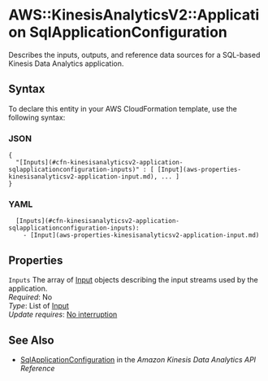 # AWS::KinesisAnalyticsV2::Application SqlApplicationConfiguration<a name="aws-properties-kinesisanalyticsv2-application-sqlapplicationconfiguration"></a>

Describes the inputs, outputs, and reference data sources for a SQL\-based Kinesis Data Analytics application\.

## Syntax<a name="aws-properties-kinesisanalyticsv2-application-sqlapplicationconfiguration-syntax"></a>

To declare this entity in your AWS CloudFormation template, use the following syntax:

### JSON<a name="aws-properties-kinesisanalyticsv2-application-sqlapplicationconfiguration-syntax.json"></a>

```
{
  "[Inputs](#cfn-kinesisanalyticsv2-application-sqlapplicationconfiguration-inputs)" : [ [Input](aws-properties-kinesisanalyticsv2-application-input.md), ... ]
}
```

### YAML<a name="aws-properties-kinesisanalyticsv2-application-sqlapplicationconfiguration-syntax.yaml"></a>

```
  [Inputs](#cfn-kinesisanalyticsv2-application-sqlapplicationconfiguration-inputs): 
    - [Input](aws-properties-kinesisanalyticsv2-application-input.md)
```

## Properties<a name="aws-properties-kinesisanalyticsv2-application-sqlapplicationconfiguration-properties"></a>

`Inputs`  <a name="cfn-kinesisanalyticsv2-application-sqlapplicationconfiguration-inputs"></a>
The array of [Input](https://docs.aws.amazon.com/kinesisanalytics/latest/apiv2/API_Input.html) objects describing the input streams used by the application\.  
*Required*: No  
*Type*: List of [Input](aws-properties-kinesisanalyticsv2-application-input.md)  
*Update requires*: [No interruption](https://docs.aws.amazon.com/AWSCloudFormation/latest/UserGuide/using-cfn-updating-stacks-update-behaviors.html#update-no-interrupt)

## See Also<a name="aws-properties-kinesisanalyticsv2-application-sqlapplicationconfiguration--seealso"></a>
+  [SqlApplicationConfiguration](https://docs.aws.amazon.com/kinesisanalytics/latest/apiv2/API_SqlApplicationConfiguration.html) in the *Amazon Kinesis Data Analytics API Reference* 